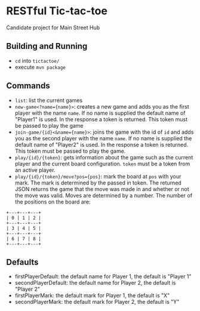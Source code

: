 # RESTful Tic-tac-toe
Candidate project for Main Street Hub

## Building and Running
- `cd` into `tictactoe/`
- execute `mvn package`

## Commands
- `list`: list the current games
- `new-game<?name={name}>`: creates a new game and adds you as the first player
   with the name `name`. If no name is supplied the default name of "Player1"
   is used. In the response a token is returned. This token must be passed to
   play the game
- `join-game/{id}<&name={name}>`: joins the game with the id of `id` and adds
   you as the second player with the name `name`. If no name is supplied the
   default name of "Player2" is used. In the response a token is returned. This
   token must be passed to play the game.
- `play/{id}/{token}`: gets information about the game such as the current
   player and the current board configuration. `token` must be a token from an
   active player.
- `play/{id}/{token}/move?pos={pos}`: mark the board at `pos` with your mark.
   The mark is determined by the passed in token. The returned JSON returns the
   game that the move was made in and whether or not the move was valid. Moves
   are determined by a number. The number of the positions on the board are:

```
+---+---+---+
| 0 | 1 | 2 |
+---+---+---+
| 3 | 4 | 5 |
+---+---+---+
| 6 | 7 | 8 |
+---+---+---+
```

## Defaults
- firstPlayerDefault: the default name for Player 1, the default is "Player 1"
- secondPlayerDefault: the default name for Player 2, the default is "Player 2"
- firstPlayerMark: the default mark for Player 1, the default is "X"
- secondPlayerMark: the default mark for Player 2, the default is "Y"
